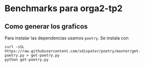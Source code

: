 # Benchmarks para orga2-tp2

## Como generar los graficos

Para instalar las dependencias usamos `poetry`. Se instala con
```
curl -sSL https://raw.githubusercontent.com/sdispater/poetry/master/get-poetry.py > get-poetry.py
python get-poetry.py
```


